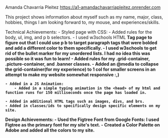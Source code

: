 Amanda Chavarria Pleitez https://a1-amandachavarriapleitez.onrender.com

This project shows information about myself such as my name, major, class, hobbies, things I am looking forward to, my mouse, and experiences/skills.

Technical Achievements:
    - Styled page with CSS:
        - Added rules for the body, ul, img, and p b selectors.
            -  I used w3schools HTML <b> Tag page to figure out that I could use p b to target paragraph tags that were bolded and add a different color to them specifically.
            - I used w3schools to get rid of the bullet marker for my unordered lists. I had no idea this was possible so it was fun to learn!
        - Added rules for my .grid-container, .picture-container, and .banner classes.
        - Added an @media to collapse the grid-container(for my experience) to 1 col for smaller screens in an attempt to make my website somewhat responsive :,)

    - Added in a JS Animation:
        - Added in a simple typing animation in the <head> of my html and function runs for 150 milliseconds once the page has loaded in.

    - Added in additional HTML tags such as images, divs, and brs.
    - Added in classes/ids to specifically design specific elements on my site. 

Design Achievements:
    - Used the Figtree Font from Google Fonts: I used Figtree as the primary font for my site's text.
    - Created a Color Palette on Adobe and added all the colors to my site.